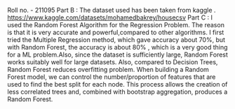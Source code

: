 Roll no. - 211095
Part B :
The dataset used has been taken from kaggle . 
https://www.kaggle.com/datasets/mohamedbakrey/housecsv
Part C :
I used the Random Forest Algorithm for the Regression Problem. The reason is that it is very accurate and powerful,compared to other algorithms. I first tried the Multiple Regression method, which gave accuracy about 70%, but with Random Forest, the accuracy is about 80% , which is a very good thing for a ML problem.Also, since the dataset is sufficiently large, Random Forest works suitably well for large datasets. Also, compared to Decision Trees, Random Forest reduces overfitting problem.
When building a Random Forest model, we can control the number/proportion of features that are used to find the best split for each node. This process allows the creation of less correlated trees and, combined with bootstrap aggregation, produces a Random Forest.
